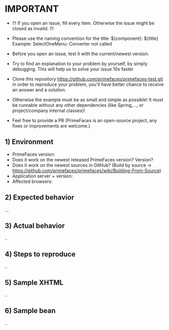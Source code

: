 # IMPORTANT 
- !!! If you open an issue, fill every item. Otherwise the issue might be closed as invalid. !!!

- Please use the naming convention for the title:
  ${component}: ${title}
  Example:
  SelectOneMenu: Converter not called
- Before you open an issue, test it with the current/newest version.
- Try to find an explanation to your problem by yourself, by simply debugging. This will help us to solve your issue 10x faster
- Clone this repository https://github.com/primefaces/primefaces-test.git in order to reproduce your problem, you'll have better chance to receive an answer and a solution.
- Otherwise the example must be as small and simple as possible! It must be runnable without any other dependencies (like Spring,..., or project/company internal classes)!
- Feel free to provide a PR (PrimeFaces is an open-source project, any fixes or improvements are welcome.)

## 1) Environment
- PrimeFaces version:
- Does it work on the newest released PrimeFaces version? Version?
- Does it work on the newest sources in GitHub? (Build by source -> https://github.com/primefaces/primefaces/wiki/Building-From-Source)
- Application server + version:
- Affected browsers:

## 2) Expected behavior

...

## 3) Actual behavior

..

## 4) Steps to reproduce

.. 

## 5) Sample XHTML

..

## 6) Sample bean

..
